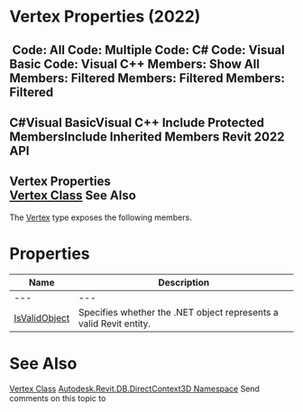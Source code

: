 # Vertex Properties (2022)

﻿
 Code: All Code: Multiple Code: C# Code: Visual Basic Code: Visual C++  Members: Show All Members: Filtered Members: Filtered Members: Filtered   
---  
C#Visual BasicVisual C++
Include Protected MembersInclude Inherited Members
Revit 2022 API  
---  
Vertex Properties  
[Vertex Class](0434973b-559d-a27f-25f9-f6bf6ef4f750.md "Vertex Class") See Also  
---  
The [Vertex](0434973b-559d-a27f-25f9-f6bf6ef4f750.md "Vertex Class") type exposes the following members.
# Properties
| Name | Description |
| --- | --- |
| --- | --- | --- |
| [IsValidObject](42be4518-ac75-2386-7874-cc2e95f93d39.md "IsValidObject Property") | Specifies whether the .NET object represents a valid Revit entity. |

# See Also
[Vertex Class](0434973b-559d-a27f-25f9-f6bf6ef4f750.md "Vertex Class")
[Autodesk.Revit.DB.DirectContext3D Namespace](f4ba10f0-55ea-5344-173b-688405391794.md "Autodesk.Revit.DB.DirectContext3D Namespace")
Send comments on this topic to 